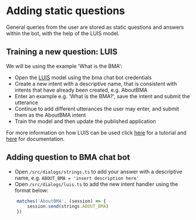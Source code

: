 # Adding static questions

General queries from the user are stored as static questions and answers within the bot, with the help of the LUIS model.

## Training a new question: LUIS

We will be using the example 'What is the BMA':
- Open the [LUIS](https://www.luis.ai/) model using the bma chat bot credentials
- Create a new intent with a descriptive name, that is consistent with intents that have already been created, e.g. AboutBMA
- Enter an example e.g. 'What is the BMA?', save the intent and submit the utterance
- Continue to add different utterances the user may enter, and submit them as the AboutBMA intent
- Train the model and then update the published application

For more information on how LUIS can be used click [here](https://www.luis.ai/Help) for a tutorial
and [here](https://www.microsoft.com/cognitive-services/en-us/luis-api/documentation/home) for documentation.

## Adding question to BMA chat bot 

- Open `/src/dialogs/strings.ts` to add your answer with a descriptive name, e.g. `ABOUT_BMA = 'insert description here'` 
- Open `/src/dialogs/luis.ts` to add the new intent handler using the format below:

```js
    matches('AboutBMA', (session) => {
        session.send(strings.ABOUT_BMA)
    })
```

